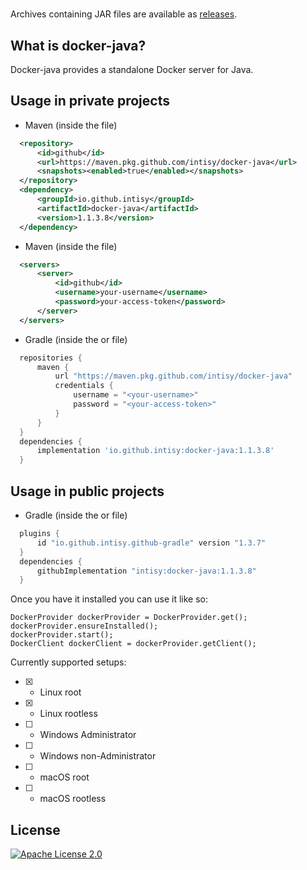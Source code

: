 # 

Archives containing JAR files are available as [releases](https://github.com/intisy/docker-java/releases).

## What is docker-java?

Docker-java provides a standalone Docker server for Java.

## Usage in private projects

 * Maven (inside the  file)
```xml
  <repository>
      <id>github</id>
      <url>https://maven.pkg.github.com/intisy/docker-java</url>
      <snapshots><enabled>true</enabled></snapshots>
  </repository>
  <dependency>
      <groupId>io.github.intisy</groupId>
      <artifactId>docker-java</artifactId>
      <version>1.1.3.8</version>
  </dependency>
```

 * Maven (inside the  file)
```xml
  <servers>
      <server>
          <id>github</id>
          <username>your-username</username>
          <password>your-access-token</password>
      </server>
  </servers>
```

 * Gradle (inside the  or  file)
```groovy
  repositories {
      maven {
          url "https://maven.pkg.github.com/intisy/docker-java"
          credentials {
              username = "<your-username>"
              password = "<your-access-token>"
          }
      }
  }
  dependencies {
      implementation 'io.github.intisy:docker-java:1.1.3.8'
  }
```

## Usage in public projects

 * Gradle (inside the  or  file)
```groovy
  plugins {
      id "io.github.intisy.github-gradle" version "1.3.7"
  }
  dependencies {
      githubImplementation "intisy:docker-java:1.1.3.8"
  }
```

Once you have it installed you can use it like so:

```
DockerProvider dockerProvider = DockerProvider.get();
dockerProvider.ensureInstalled();
dockerProvider.start();
DockerClient dockerClient = dockerProvider.getClient();
```

Currently supported setups:
  * [x] - Linux root
  * [x] - Linux rootless
  * [ ] - Windows Administrator 
  * [ ] - Windows non-Administrator 
  * [ ] - macOS root 
  * [ ] - macOS rootless

## License

[![Apache License 2.0](https://img.shields.io/badge/License-Apache_2.0-blue.svg)](LICENSE)
